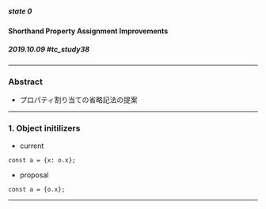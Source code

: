 ##### state 0
#### Shorthand Property Assignment Improvements
##### 2019.10.09 \#tc_study38

---
### Abstract

 - プロパティ割り当ての省略記法の提案

---
### 1. Object initilizers
 - current

```
const a = {x: o.x};
```

 - proposal

```
const a = {o.x};
```

---
